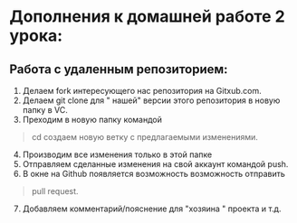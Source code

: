 # Дополнения к домашней работе 2 урока:
## Работа с удаленным репозиторием:

1. Делаем fork интересующего нас репозитория на Gitxub.com.
2. Делаем git clone для " нашей" версии этого репозитория в новую папку в VC.
3. Преходим в новую папку командой  
>cd
создаем новую ветку с предлагаемыми изменениями.
4. Производим все изменения только в этой папке
5. Отправляем сделанные изменения на свой аккаунт командой push.
6. В окне на Github появляется возможность возможность отправить 
>pull request.
7. Добавляем комментарий/пояснение для "хозяина " проекта и т.д.